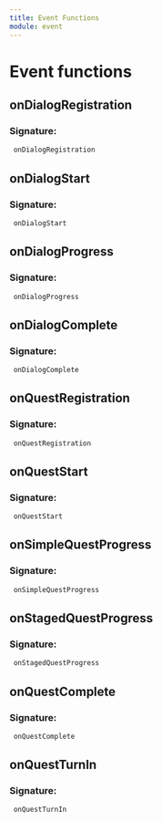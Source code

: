 ```yaml
---
title: Event Functions
module: event
---
```

# Event functions

## onDialogRegistration

### Signature: 
```javascript
 onDialogRegistration
```

## onDialogStart

### Signature: 
```javascript
 onDialogStart
```

## onDialogProgress

### Signature: 
```javascript
 onDialogProgress
```

## onDialogComplete

### Signature: 
```javascript
 onDialogComplete
```

## onQuestRegistration

### Signature: 
```javascript
 onQuestRegistration
```

## onQuestStart

### Signature: 
```javascript
 onQuestStart
```

## onSimpleQuestProgress

### Signature: 
```javascript
 onSimpleQuestProgress
```

## onStagedQuestProgress

### Signature: 
```javascript
 onStagedQuestProgress
```

## onQuestComplete

### Signature: 
```javascript
 onQuestComplete
```

## onQuestTurnIn

### Signature: 
```javascript
 onQuestTurnIn
```

